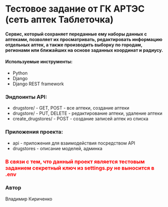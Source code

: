 # Тестовое задание от ГК АРТЭС (сеть аптек Таблеточка)
#### Cервис, который сохраняет переданные ему наборы данных c аптеками, позволяет их просматривать, редактировать информацию отдельных аптек, а также производить выборку по городам, регионами или ближайших на основе заданных координат и радиусу.
#### Используемые инструменты:
- Python
- Django
- Django REST framework

### Эндпоинты API:
- drugstore/ - GET, POST - все аптеки, создание аптеки
- drugstore/<id> - PUT, DELETE - редактирование аптеки, удаление аптеки
- create_drugstores/ - POST - создание записей аптек из списка

### Приложения проекта:
- api - приложения для взаимодействия посредством API
- drugstores - описание моделей, админка
 

### <span style="color:red"> В связи с тем, что данный проект является тестовым заданием секретный ключ из settings.py не выносится в .env </span>

### Автор
Владимир Кириченко
